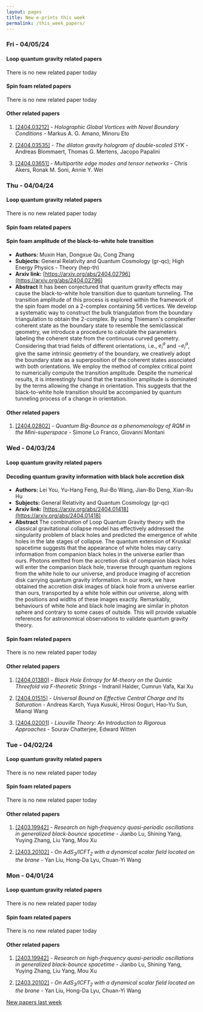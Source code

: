```yaml
---
layout: pages
title: New e-prints this week
permalink: /this_week_papers/
---
```




### Fri - 04/05/24

#### Loop quantum gravity related papers

There is no new related paper today 

#### Spin foam related papers

There is no new related paper today 



#### Other related papers

1. [[2404.03212]](https://arxiv.org/abs/2404.03212) - *Holographic Global Vortices with Novel Boundary Conditions* - Markus A. G. Amano, Minoru Eto

1. [[2404.03535]](https://arxiv.org/abs/2404.03535) - *The dilaton gravity hologram of double-scaled SYK* - Andreas Blommaert, Thomas G. Mertens, Jacopo Papalini

1. [[2404.03651]](https://arxiv.org/abs/2404.03651) - *Multipartite edge modes and tensor networks* - Chris Akers, Ronak M. Soni, Annie Y. Wei



### Thu - 04/04/24

#### Loop quantum gravity related papers

There is no new related paper today 

#### Spin foam related papers

#### **Spin foam amplitude of the black-to-white hole transition**
 - **Authors:** Muxin Han, Dongxue Qu, Cong Zhang
 - **Subjects:** General Relativity and Quantum Cosmology (gr-qc); High Energy Physics - Theory (hep-th)
 - **Arxiv link:** [https://arxiv.org/abs/2404.02796](https://arxiv.org/abs/2404.02796)
 - **Abstract**
 It has been conjectured that quantum gravity effects may cause the black-to-white hole transition due to quantum tunneling. The transition amplitude of this process is explored within the framework of the spin foam model on a 2-complex containing 56 vertices. We develop a systematic way to construct the bulk triangulation from the boundary triangulation to obtain the 2-complex. By using Thiemann's complexifier coherent state as the boundary state to resemble the semiclassical geometry, we introduce a procedure to calculate the parameters labeling the coherent state from the continuous curved geometry. Considering that triad fields of different orientations, i.e., $e_i^a$ and $-e_i^a$, give the same intrinsic geometry of the boundary, we creatively adopt the boundary state as a superposition of the coherent states associated with both orientations. We employ the method of complex critical point to numerically compute the transition amplitude. Despite the numerical results, it is interestingly found that the transition amplitude is dominated by the terms allowing the change in orientation. This suggests that the black-to-white hole transition should be accompanied by quantum tunneling process of a change in orientation. 



#### Other related papers

1. [[2404.02802]](https://arxiv.org/abs/2404.02802) - *Quantum Big-Bounce as a phenomenology of RQM in the Mini-superspace* - Simone Lo Franco, Giovanni Montani



### Wed - 04/03/24

#### Loop quantum gravity related papers

#### **Decoding quantum gravity information with black hole accretion disk**
 - **Authors:** Lei You, Yu-Hang Feng, Rui-Bo Wang, Jian-Bo Deng, Xian-Ru Hu
 - **Subjects:** General Relativity and Quantum Cosmology (gr-qc)
 - **Arxiv link:** [https://arxiv.org/abs/2404.01418](https://arxiv.org/abs/2404.01418)
 - **Abstract**
 The combination of Loop Quantum Gravity theory with the classical gravitational collapse model has effectively addressed the singularity problem of black holes and predicted the emergence of white holes in the late stages of collapse. The quantum extension of Kruskal spacetime suggests that the appearance of white holes may carry information from companion black holes in the universe earlier than ours. Photons emitted from the accretion disk of companion black holes will enter the companion black hole, traverse through quantum regions from the white hole to our universe, and produce imaging of accretion disk carrying quantum gravity information. In our work, we have obtained the accretion disk images of black hole from a universe earlier than ours, transported by a white hole within our universe, along with the positions and widths of these images exactly. Remarkably, behaviours of white hole and black hole imaging are similar in photon sphere and contrary to some cases of outside. This will provide valuable references for astronomical observations to validate quantum gravity theory. 

#### Spin foam related papers

There is no new related paper today 



#### Other related papers

1. [[2404.01380]](https://arxiv.org/abs/2404.01380) - *Black Hole Entropy for M-theory on the Quintic Threefold via F-theoretic  Strings* - Indranil Halder, Cumrun Vafa, Kai Xu

1. [[2404.01515]](https://arxiv.org/abs/2404.01515) - *Universal Bound on Effective Central Charge and Its Saturation* - Andreas Karch, Yuya Kusuki, Hirosi Ooguri, Hao-Yu Sun, Mianqi Wang

1. [[2404.02001]](https://arxiv.org/abs/2404.02001) - *Liouville Theory: An Introduction to Rigorous Approaches* - Sourav Chatterjee, Edward Witten



### Tue - 04/02/24

#### Loop quantum gravity related papers

There is no new related paper today 

#### Spin foam related papers

There is no new related paper today 



#### Other related papers

1. [[2403.19942]](https://arxiv.org/abs/2403.19942) - *Research on high-frequency quasi-periodic oscillations in generalized  black-bounce spacetime* - Jianbo Lu, Shining Yang, Yuying Zhang, Liu Yang, Mou Xu

1. [[2403.20102]](https://arxiv.org/abs/2403.20102) - *On AdS$_3$/ICFT$_2$ with a dynamical scalar field located on the brane* - Yan Liu, Hong-Da Lyu, Chuan-Yi Wang



### Mon - 04/01/24

#### Loop quantum gravity related papers

There is no new related paper today 

#### Spin foam related papers

There is no new related paper today 



#### Other related papers

1. [[2403.19942]](https://arxiv.org/abs/2403.19942) - *Research on high-frequency quasi-periodic oscillations in generalized  black-bounce spacetime* - Jianbo Lu, Shining Yang, Yuying Zhang, Liu Yang, Mou Xu

1. [[2403.20102]](https://arxiv.org/abs/2403.20102) - *On AdS$_3$/ICFT$_2$ with a dynamical scalar field located on the brane* - Yan Liu, Hong-Da Lyu, Chuan-Yi Wang






[New papers last week]({{site.url}}/archived/weekly/pre-prints/2024/04/01/archived_weekly_papers.html)